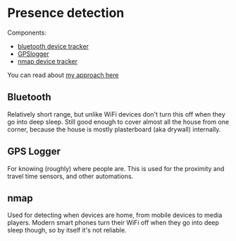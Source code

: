 # Presence detection

Components:
* [bluetooth device tracker](https://home-assistant.io/components/device_tracker.bluetooth_tracker/)
* [GPSlogger](https://home-assistant.io/components/device_tracker.gpslogger/)
* [nmap device tracker](https://home-assistant.io/components/device_tracker.nmap_tracker/)

You can read about [my approach here](https://blog.ceard.tech/2018/01/home-assistant-and-basic-presence.html)

## Bluetooth

Relatively short range, but unlike WiFi devices don't turn this off when they go into deep sleep. Still good enough to cover almost all the house from one corner, because the house is mostly plasterboard (aka drywall) internally.

## GPS Logger

For knowing (roughly) where people are. This is used for the proximity and travel time sensors, and other automations.

## nmap

Used for detecting when devices are home, from mobile devices to media players. Modern smart phones turn their WiFi off when they go into deep sleep though, so by itself it's not reliable.
